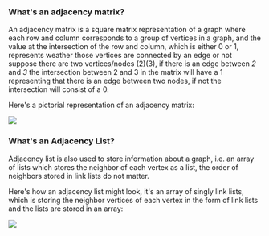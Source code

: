 ### What's an adjacency matrix?

An adjacency matrix is a square matrix representation of a graph where each row and column corresponds to a group of vertices in a graph, and the value at the intersection of the row and column, which is either 0 or 1, represents weather those vertices are connected by an edge or not suppose there are two vertices/nodes (2)(3), if there is an edge between *$2$* and *$3$* the intersection between $2$ and $3$ in the matrix will have a 1 representing that there is an edge between two nodes, if not the intersection will consist of a 0. 

Here's a pictorial representation of an adjacency matrix:

![](https://media.geeksforgeeks.org/wp-content/uploads/20200604170814/add-and-remove-edge-in-adjacency-matrix-representation-initial1.jpg)


### What's an Adjacency List?

Adjacency list is also used to store information about a graph, i.e. an array of lists which stores the neighbor of each vertex as a list, the order of neighbors stored in link lists do not matter.

Here's how an adjacency list might look, it's an array of singly link lists, which is storing the neighbor vertices of each vertex in the form of link lists and the lists are stored in an array:  

![](https://2.bp.blogspot.com/-E84bqwhejuY/Ux5EPUYap5I/AAAAAAAACLk/aIhItchwT34/s1600/Adjacency+List+Representation+of+Graph.JPG)

